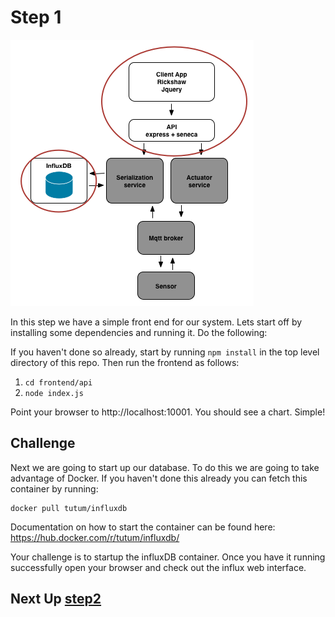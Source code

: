 # Step 1

![image](../images/step1.png)

In this step we have a simple front end for our system. Lets start off by installing some dependencies and running it. Do the following:

If you haven't done so already, start by running `npm install` in the top level directory of this repo. Then run the frontend as follows:

1. `cd frontend/api`
2. `node index.js`

Point your browser to http://localhost:10001. You should see a chart. Simple!

## Challenge
Next we are going to start up our database. To do this we are going to take advantage of Docker. If you haven't done this already you can fetch this container by running:

```
docker pull tutum/influxdb
```

Documentation on how to start the container can be found here: https://hub.docker.com/r/tutum/influxdb/

Your challenge is to startup the influxDB container. Once you have it running successfully open your browser and check out the influx web interface.

## Next Up [step2](../step2/README.md)
